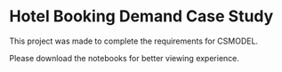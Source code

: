 # Hotel Booking Demand Case Study
This project was made to complete the requirements for CSMODEL.

Please download the notebooks for better viewing experience. 
